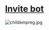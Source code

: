 # [Invite bot](https://discord.com/api/oauth2/authorize?client_id=864826413726564383&permissions=35840&scope=bot)

![childempreg.jpg](https://cdn.discordapp.com/attachments/899584282740260884/899585932561358918/childempreg.jpg)

